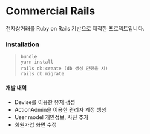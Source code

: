 # Commercial Rails

전자상거래를 Ruby on Rails 기반으로 제작한 프로젝트입니다.

### Installation

> ```
> bundle
> yarn install
> rails db:create (db 생성 안했을 시)
> rails db:migrate
> ```


#### 개발 내역

* Devise를 이용한 유저 생성
* ActionAdmin을 이용한 관리자 계정 생성
* User model 개인정보, 사진 추가
* 회원가입 화면 수정
